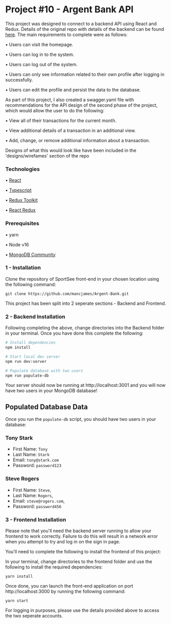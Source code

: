 # Project #10 - Argent Bank API

This project was designed to connect to a backend API using React and Redux. Details of the original repo with details of the backend can be found [here](https://github.com/OpenClassrooms-Student-Center/Project-10-Bank-API). The main requirements to complete were as follows:

• Users can visit the homepage.

• Users can log in to the system.

• Users can log out of the system.

• Users can only see information related to their own profile after logging in successfully.

• Users can edit the profile and persist the data to the database. 

As part of this project, I also created a swagger.yaml file with recommendations for the API design of the second phase of the project, which would allow the user to do the following:

• View all of their transactions for the current month.

• View additional details of a transaction in an additional view.

• Add, change, or remove additional information about a transaction.

Designs of what this would look like have been included in the 'designs/wirefames' section of the repo

### Technologies

• [React](https://reactjs.org)

• [Typescript](https://www.typescriptlang.org/)

• [Redux Toolkit](https://redux-toolkit.js.org/)

• [React Redux](https://react-redux.js.org/)
### Prerequisites

• yarn

• Node v16

• [MongoDB Community](https://www.mongodb.com/try/download/community)

### 1 - Installation

Clone the repository of SportSee front-end in your chosen location using the following command:

```git clone https://github.com/mancjames/Argent-Bank.git```

This project has been split into 2 seperate sections - Backend and Frontend.

### 2 - Backend Installation

Following completing the above, change directories into the Backend folder in your terminal. Once you have done this complete the following:

```bash
# Install dependencies
npm install

# Start local dev server
npm run dev:server

# Populate database with two users
npm run populate-db
```

Your server should now be running at http://localhost:3001 and you will now have two users in your MongoDB database!

## Populated Database Data

Once you run the `populate-db` script, you should have two users in your database:

### Tony Stark

- First Name: `Tony`
- Last Name: `Stark`
- Email: `tony@stark.com`
- Password: `password123`

### Steve Rogers

- First Name: `Steve`,
- Last Name: `Rogers`,
- Email: `steve@rogers.com`,
- Password: `password456`

### 3 - Frontend Installation

Please note that you'll need the backend server running to allow your frontend to work correctly. Failure to do this will result in a network error when you attempt to try and log in on the sign in page.

You'll need to complete the following to install the frontend of this project:

In your terminal, change directories to the frontend folder and use the following to install the required dependencies:

```yarn install```

Once done, you can launch the front-end application on port http://localhost:3000 by running the following command:

```yarn start```

For logging in purposes, please use the details provided above to access the two seperate accounts.